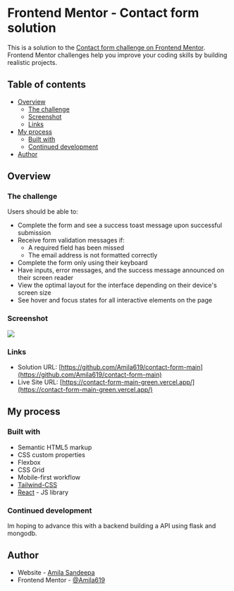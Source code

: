 # Frontend Mentor - Contact form solution

This is a solution to the [Contact form challenge on Frontend Mentor](https://www.frontendmentor.io/challenges/contact-form--G-hYlqKJj). Frontend Mentor challenges help you improve your coding skills by building realistic projects. 

## Table of contents

- [Overview](#overview)
  - [The challenge](#the-challenge)
  - [Screenshot](#screenshot)
  - [Links](#links)
- [My process](#my-process)
  - [Built with](#built-with)
  - [Continued development](#continued-development)
- [Author](#author)

## Overview

### The challenge

Users should be able to:

- Complete the form and see a success toast message upon successful submission
- Receive form validation messages if:
  - A required field has been missed
  - The email address is not formatted correctly
- Complete the form only using their keyboard
- Have inputs, error messages, and the success message announced on their screen reader
- View the optimal layout for the interface depending on their device's screen size
- See hover and focus states for all interactive elements on the page

### Screenshot

![](./design/deployed.png")

### Links

- Solution URL: [https://github.com/Amila619/contact-form-main](https://github.com/Amila619/contact-form-main)
- Live Site URL: [https://contact-form-main-green.vercel.app/](https://contact-form-main-green.vercel.app/)

## My process

### Built with

- Semantic HTML5 markup
- CSS custom properties
- Flexbox
- CSS Grid
- Mobile-first workflow
- [Tailwind-CSS]()
- [React](https://reactjs.org/) - JS library

### Continued development

Im hoping to advance this with a backend building a API using flask and mongodb.

## Author

- Website - [Amila Sandeepa](https://github.com/Amila619)
- Frontend Mentor - [@Amila619](https://www.frontendmentor.io/profile/Amila619)
